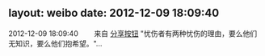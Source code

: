 layout: weibo
date: 2012-12-09 18:09:40
---
2012-12-09 18:09:40  &nbsp;&nbsp;&nbsp;&nbsp;&nbsp;&nbsp; 来自 <a href="http://app.weibo.com/t/feed/cUcI1A" rel="nofollow">分享按钮</a>
"忧伤者有两种忧伤的理由，要么他们无知识，要么他们抱希望。"... ​​​
